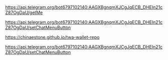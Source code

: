 









https://api.telegram.org/bot6797102140:AAGXBgnqmXJCgJqECB_DHEln21cZ87OgDaU/getMe

https://api.telegram.org/bot6797102140:AAGXBgnqmXJCgJqECB_DHEln21cZ87OgDaU/setChatMenuButton



https://chinaestone.github.io/twa-wallet-repo




https://api.telegram.org/bot6797102140:AAGXBgnqmXJCgJqECB_DHEln21cZ87OgDaU/setChatMenuButton





